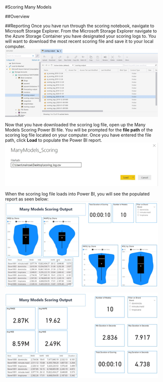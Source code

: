 #Scoring Many Models 


##Overview


##Reporting 
Once you have run through the scoring notebook, navigate to Microsoft Storage Explorer. From the Microsoft Storage Explorer navigate to the Azure Storage Container you have designated your scoring logs to. You will want to download the most recent scoring file and save it to your local computer. ![image of Storage Explorer](images\ScoringStorageExplorer.jpg) 

Now that you have downloaded the scoring log file, open up the Many Models Scoring Power BI file. You will be prompted for the **file path** of the scoring log file located on your computer. Once you have entered the file path, click **Load** to populate the Power BI report. 
 ![image of Power BI file path input](images\ScoringLoadFile.jpg) 

When the scoring log file loads into Power BI, you will see the populated report as seen below: 
![image of Power BI report](images\ScoringReport.jpg) 

![image of Power BI report](images\Scoring-Report.jpg) 
